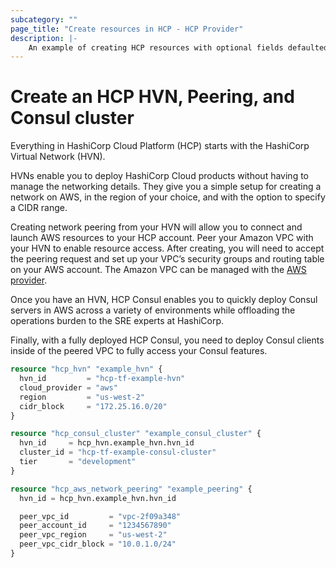 ```yaml
---
subcategory: ""
page_title: "Create resources in HCP - HCP Provider"
description: |-
    An example of creating HCP resources with optional fields defaulted.
---
```


# Create an HCP HVN, Peering, and Consul cluster

Everything in HashiCorp Cloud Platform (HCP) starts with the HashiCorp Virtual Network (HVN).

HVNs enable you to deploy HashiCorp Cloud products without having to manage the networking details. They give you a simple setup for creating a network on AWS, in the region of your choice, and with the option to specify a CIDR range.

Creating network peering from your HVN will allow you to connect and launch AWS resources to your HCP account.
Peer your Amazon VPC with your HVN to enable resource access. After creating, you will need to accept the peering request and set up your VPC’s security groups and routing table on your AWS account. The Amazon VPC can be managed with the [AWS provider](https://registry.terraform.io/providers/hashicorp/aws/latest/docs).

Once you have an HVN, HCP Consul enables you to quickly deploy Consul servers in AWS across a variety of environments while offloading the operations burden to the SRE experts at HashiCorp.

Finally, with a fully deployed HCP Consul, you need to deploy Consul clients inside of the peered VPC to fully access your Consul features.

```terraform
resource "hcp_hvn" "example_hvn" {
  hvn_id         = "hcp-tf-example-hvn"
  cloud_provider = "aws"
  region         = "us-west-2"
  cidr_block     = "172.25.16.0/20"
}

resource "hcp_consul_cluster" "example_consul_cluster" {
  hvn_id     = hcp_hvn.example_hvn.hvn_id
  cluster_id = "hcp-tf-example-consul-cluster"
  tier       = "development"
}

resource "hcp_aws_network_peering" "example_peering" {
  hvn_id = hcp_hvn.example_hvn.hvn_id

  peer_vpc_id         = "vpc-2f09a348"
  peer_account_id     = "1234567890"
  peer_vpc_region     = "us-west-2"
  peer_vpc_cidr_block = "10.0.1.0/24"
}
```